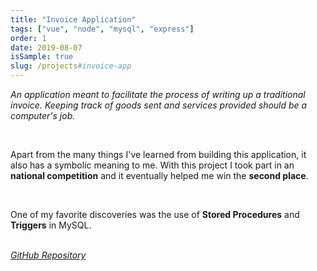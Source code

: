 ```yaml
---
title: "Invoice Application"
tags: ["vue", "node", "mysql", "express"]
order: 1
date: 2019-08-07
isSample: true
slug: /projects#invoice-app
---
```


*An application meant to facilitate the process of writing up a traditional invoice. Keeping track of goods sent and services provided should be a computer's job.*

<br>

Apart from the many things I've learned from building this application, it also has a symbolic meaning to me. With this project I took part in an **national competition** and it eventually helped me win the **second place**.

<br>

One of my favorite discoveries was the use of **Stored Procedures** and **Triggers** in MySQL.

<br>

<a href="https://github.com/Andrei0872/vue-invoice-app" target="_blank">
  <i>
    GitHub Repository
  </i>
</a>